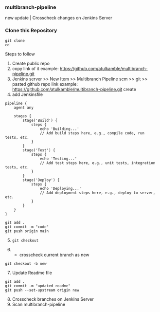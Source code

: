 ### multibranch-pipeline
new update | Crosscheck changes on Jenkins Server

### Clone this Repository
```
git clone
cd 
```

Steps to follow

1. Create public repo
2. copy link of it
example: https://github.com/atulkamble/multibranch-pipeline.git
3. Jenkins server >> New Item >> Multibranch Pipeline
scm >> git >> pasted github repo link 
example: https://github.com/atulkamble/multibranch-pipeline.git
create 
4. add Jenkinsfile
```
pipeline {
    agent any
    
    stages {
        stage('Build') {
            steps {
                echo 'Building...'
                // Add build steps here, e.g., compile code, run tests, etc.
            }
        }
        stage('Test') {
            steps {
                echo 'Testing...'
                // Add test steps here, e.g., unit tests, integration tests, etc.
            }
        }
        stage('Deploy') {
            steps {
                echo 'Deploying...'
                // Add deployment steps here, e.g., deploy to server, etc.
            }
        }
    }
}
```
```
git add .
git commit -m "code"
git push origin main
```
5. ```
   git checkout
   ```
6. * crosscheck current branch as new
```
git checkout -b new 
```
7. Update Readme file
```
git add .
git commit -m "updated readme"
git push --set-upstream origin new
```
8. Crosscheck branches on Jenkins Server
9. Scan multibranch-pipeline
